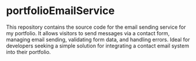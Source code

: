 # portfolioEmailService
This repository contains the source code for the email sending service for my portfolio. It allows visitors to send messages via a contact form, managing email sending, validating form data, and handling errors. Ideal for developers seeking a simple solution for integrating a contact email system into their portfolio.
